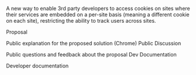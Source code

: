 A new way to enable 3rd party developers to access cookies on sites where their services are embedded on a per-site basis (meaning a different cookie on each site), restricting the ability to track users across sites.

Proposal

Public explanation for the proposed solution (Chrome)
Public Discussion

Public questions and feedback about the proposal
Dev Documentation

Developer documentation

